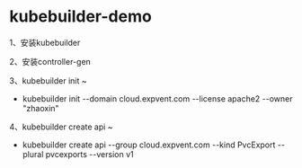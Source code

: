 # kubebuilder-demo

1、安装kubebuilder

2、安装controller-gen

3、kubebuilder init ~
- kubebuilder init --domain cloud.expvent.com --license apache2 --owner "zhaoxin" 

4、kubebuilder create api ~
- kubebuilder create api --group cloud.expvent.com --kind PvcExport --plural pvcexports --version v1
